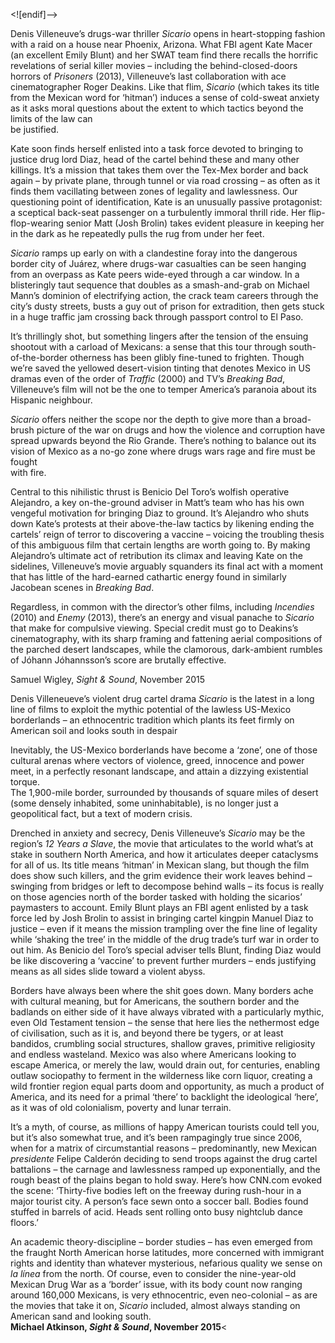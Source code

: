<![endif]-->

Denis Villeneuve’s drugs-war thriller _Sicario_ opens in heart-stopping fashion with a raid on a house near Phoenix, Arizona. What FBI agent Kate Macer (an excellent Emily Blunt) and her SWAT team find there recalls the horrific revelations of serial killer movies – including the behind-closed-doors horrors of _Prisoners_ (2013), Villeneuve’s last collaboration with ace cinematographer Roger Deakins. Like that flim, _Sicario_ (which takes its title from the Mexican word for ‘hitman’) induces a sense of cold-sweat anxiety as it asks moral questions about the extent to which tactics beyond the limits of the law can  
be justified.

Kate soon finds herself enlisted into a task force devoted to bringing to justice drug lord Diaz, head of the cartel behind these and many other killings. It’s a mission that takes them over the Tex-Mex border and back again – by private plane, through tunnel or via road crossing – as often as it finds them vacillating between zones of legality and lawlessness. Our questioning point of identification, Kate is an unusually passive protagonist: a sceptical back-seat passenger on a turbulently immoral thrill ride. Her flip-flop-wearing senior Matt (Josh Brolin) takes evident pleasure in keeping her in the dark as he repeatedly pulls the rug from under her feet.

_Sicario_ ramps up early on with a clandestine foray into the dangerous border city of Juárez, where drugs-war casualties can be seen hanging from an overpass as Kate peers wide-eyed through a car window. In a blisteringly taut sequence that doubles as a smash-and-grab on Michael Mann’s dominion of electrifying action, the crack team careers through the city’s dusty streets, busts a guy out of prison for extradition, then gets stuck in a huge traffic jam crossing back through passport control to El Paso.

It’s thrillingly shot, but something lingers after the tension of the ensuing shootout with a carload of Mexicans: a sense that this tour through south-of-the-border otherness has been glibly fine-tuned to frighten. Though we’re saved the yellowed desert-vision tinting that denotes Mexico in US dramas even of the order of _Traffic_ (2000) and TV’s _Breaking Bad_, Villeneuve’s film will not be the one to temper America’s paranoia about its Hispanic neighbour.

_Sicario_ offers neither the scope nor the depth to give more than a broad-brush picture of the war on drugs and how the violence and corruption have spread upwards beyond the Rio Grande. There’s nothing to balance out its vision of Mexico as a no-go zone where drugs wars rage and fire must be fought  
with fire.

Central to this nihilistic thrust is Benicio Del Toro’s wolfish operative Alejandro, a key on-the-ground adviser in Matt’s team who has his own vengeful motivation for bringing Diaz to ground. It’s Alejandro who shuts down Kate’s protests at their above-the-law tactics by likening ending the cartels’ reign of terror to discovering a vaccine – voicing the troubling thesis of this ambiguous film that certain lengths are worth going to. By making Alejandro’s ultimate act of retribution its climax and leaving Kate on the sidelines, Villeneuve’s movie arguably squanders its final act with a moment that has little of the hard-earned cathartic energy found in similarly Jacobean scenes in _Breaking Bad_.

Regardless, in common with the director’s other films, including _Incendies_ (2010) and _Enemy_ (2013), there’s an energy and visual panache to _Sicario_ that make for compulsive viewing. Special credit must go to Deakins’s cinematography, with its sharp framing and fattening aerial compositions of the parched desert landscapes, while the clamorous, dark-ambient rumbles of Jóhann Jóhannsson’s score are brutally effective.

Samuel Wigley, _Sight & Sound_, November 2015

Denis Villeneueve’s violent drug cartel drama _Sicario_ is the latest in a long line of films to exploit the mythic potential of the lawless US-Mexico borderlands – an ethnocentric tradition which plants its feet firmly on American soil and looks south in despair

Inevitably, the US-Mexico borderlands have become a ‘zone’, one of those cultural arenas where vectors of violence, greed, innocence and power meet, in a perfectly resonant landscape, and attain a dizzying existential torque.  
The 1,900-mile border, surrounded by thousands of square miles of desert (some densely inhabited, some uninhabitable), is no longer just a geopolitical fact, but a text of modern crisis.

Drenched in anxiety and secrecy, Denis Villeneuve’s _Sicario_ may be the region’s _12 Years a Slave_, the movie that articulates to the world what’s at stake in southern North America, and how it articulates deeper cataclysms for all of us. Its title means ‘hitman’ in Mexican slang, but though the film does show such killers, and the grim evidence their work leaves behind – swinging from bridges or left to decompose behind walls – its focus is really on those agencies north of the border tasked with holding the sicarios’ paymasters to account. Emily Blunt plays an FBI agent enlisted by a task force led by Josh Brolin to assist in bringing cartel kingpin Manuel Diaz to justice – even if it means the mission trampling over the fine line of legality while ‘shaking the tree’ in the middle of the drug trade’s turf war in order to out him. As Benicio del Toro’s special adviser tells Blunt, finding Diaz would be like discovering a ‘vaccine’ to prevent further murders – ends justifying means as all sides slide toward a violent abyss.

Borders have always been where the shit goes down. Many borders ache with cultural meaning, but for Americans, the southern border and the badlands on either side of it have always vibrated with a particularly mythic, even Old Testament tension – the sense that here lies the nethermost edge of civilisation, such as it is, and beyond there be tygers, or at least bandidos, crumbling social structures, shallow graves, primitive religiosity and endless wasteland. Mexico was also where Americans looking to escape America, or merely the law, would drain out, for centuries, enabling outlaw sociopathy to ferment in the wilderness like corn liquor, creating a wild frontier region equal parts doom and opportunity, as much a product of America, and its need for a primal ‘there’ to backlight the ideological ‘here’, as it was of old colonialism, poverty and lunar terrain.

It’s a myth, of course, as millions of happy American tourists could tell you, but it’s also somewhat true, and it’s been rampagingly true since 2006, when for a matrix of circumstantial reasons – predominantly, new Mexican _presidente_ Felipe Calderón deciding to send troops against the drug cartel battalions – the carnage and lawlessness ramped up exponentially, and the rough beast of the plains began to hold sway. Here’s how CNN.com evoked the scene: ‘Thirty-five bodies left on the freeway during rush-hour in a major tourist city. A person’s face sewn onto a soccer ball. Bodies found stuffed in barrels of acid. Heads sent rolling onto busy nightclub dance floors.’

An academic theory-discipline – border studies – has even emerged from the fraught North American horse latitudes, more concerned with immigrant rights and identity than whatever mysterious, nefarious quality we sense on _la línea_ from the north. Of course, even to consider the nine-year-old Mexican Drug War as a ‘border’ issue, with its body count now ranging around 160,000 Mexicans, is very ethnocentric, even neo-colonial – as are the movies that take it on, _Sicario_ included, almost always standing on American sand and looking south.<br>
**Michael Atkinson, _Sight & Sound_, November 2015**<
<!--stackedit_data:
eyJoaXN0b3J5IjpbLTgwNzk1OTQ3NF19
-->